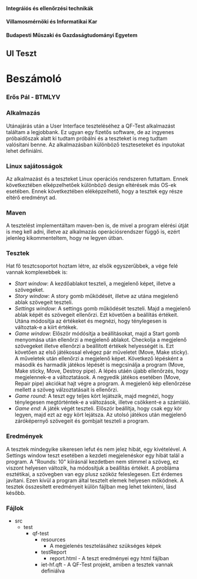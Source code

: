 #### Integráiós és ellenőrzési technikák
#### Villamosmérnöki és Informatikai Kar
#### Budapesti Műszaki és Gazdaságtudományi Egyetem

## UI Teszt
# Beszámoló
### Erős Pál - BTMLYV

### Alkalmazás
Utánajárás után a User Interface teszteléséhez a QF-Test alkalmazást találtam a legjobbank. Ez ugyan egy fizetős software, 
de az ingyenes próbaidőszak alatt ki tudtam próbálni és a teszteket is meg tudtam valósítani benne. 
Az alkalmazásban különböző teszteseteket és inputokat lehet definiálni.

### Linux sajátosságok
Az alkalmazást és a teszteket Linux operációs rendszeren futtattam. 
Ennek következtében elképzelhetőek különböző design eltérések más OS-ek esetében. Ennek következtében eléképzelhető, hogy a tesztek egy része eltérő eredményt ad.

### Maven
A tesztelést implementáltam maven-ben is, de mivel a program elérési útját is meg kell adni, illetve az alkalmazás operációsrendszer függő is, 
ezért jelenleg kikommenteltem, hogy ne legyen útban.

### Tesztek
Hat fő tesztcsoportot hoztam létre, az elsők egyszerűbbek, a vége felé vannak komplexebbek is:
* *Start window*: A kezdőablakot teszteli, a megjelenő képet, illetve a szövegeket.
* *Story window*: A story gomb működését, illetve az utána megjelenő ablak szövegeit teszteli.
* *Settings window*: A settings gomb működését teszteli. Majd a megjelenő ablak képét és szövegeit ellenőrzi. Ezt követően a beállítás értékeit. Utána módosítja az értékeket és megnézi, hogy ténylegesen is változtak-e a kiírt értékek.
* *Game window*: Először módósítja a beállításokat, majd a Start gomb menyomása után ellenőrzi a megjelenő ablakot. Checkolja a megjelenő szövegeket illetve ellenőrzi a beállított értékek helyességét is. Ezt követően az első játékossal elvégez pár műveletet (Move, Make sticky). A műveletek után ellenőrzi a megjelenő képet. Következő lépésként a második és harmadik játékos lépését is megcsinálja a program (Move, Make sticky, Move, Destroy pipe). A lépés utáén újabb ellenőrzés, hogy megjelennek-e a változtatások. A negyedik játékos esetében (Move, Repair pipe) akciókat hajt végre a program. A megjelenő kép ellenőrzése mellett a szöveg válzoztatásait is ellenőrzi.
* *Game round*: A teszt egy teljes kört lejátszik, majd megnézi, hogy ténylegesen megtörténtek-e a változások, illetve csökkent-e a számláló.
* *Game end*: A játék végét teszteli. Először beállítja, hogy csak egy kör legyen, majd ezt az egy kört lejátsza. Az utolsó játékos után megjelenő záróképernyő szövegeit és gombjait teszteli a program.

### Eredmények
A tesztek mindegyike sikeresen lefut és nem jelez hibát, egy kivételével. A Settings window teszt esetében a kezdeti megjelenéskor egy hibát talál a program. 
A "Rounds: 10" kíírásnál kezdetben nem stimmel a szöveg, ez viszont helyesen változik, ha módosítjuk a beállítás értékét. A probláma esztétikai, a szövegben van egy plusz szóköz feleslegesen. 
Ezt érdemes javítani. Ezen kívül a program által tesztelt elemek helyesen mőködnek.
A tesztek összesített eredményeit külön fájlban meg lehet tekinteni, lásd később.

### Fájlok
* src
    * test
        * qf-test
            * resources 
                * A megjelenés tesztelásáhez szükséges képek
            * testReport
                * report.html   - A teszt eredményei egy html fájlban 
            * iet-hf.qft        - A QF-Test projekt, amiben a tesztek vannak definiálva
